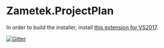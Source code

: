 # Zametek.ProjectPlan

In order to build the installer, install [this extension for VS2017](https://marketplace.visualstudio.com/items?itemName=VisualStudioProductTeam.MicrosoftVisualStudio2017InstallerProjects).

[![Gitter](https://badges.gitter.im/Zametek-ProjectPlan/Lobby.svg)](https://gitter.im/Zametek-ProjectPlan/Lobby?utm_source=badge&utm_medium=badge&utm_campaign=pr-badge&utm_content=badge)
